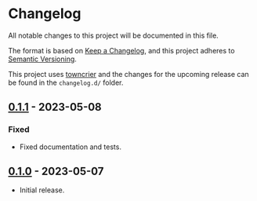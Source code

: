 # Changelog

All notable changes to this project will be documented in this file.

The format is based on [Keep a Changelog](https://keepachangelog.com/en/1.0.0/), and this project adheres to
[Semantic Versioning](https://semver.org/spec/v2.0.0.html).

This project uses [towncrier](https://towncrier.readthedocs.io/) and the changes for the upcoming release can be found
in the ``changelog.d/`` folder.

<!-- towncrier release notes start -->

## [0.1.1](https://github.com/COUR4G3/owlery/tree/0.1.1) - 2023-05-08


### Fixed

- Fixed documentation and tests.


## [0.1.0](https://github.com/COUR4G3/owlery/tree/0.1.0) - 2023-05-07

- Initial release.
